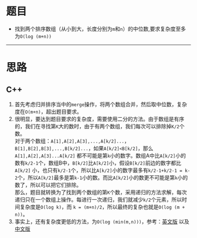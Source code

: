 # 题目
* 找到两个排序数组（从小到大，长度分别为`m`和`n`）的中位数,要求复杂度至多为`O(log (m+n))`
---
# 思路
## C++
1. 首先考虑归并排序当中的`merge`操作，将两个数组合并，然后取中位数，复杂度在`O(m+n)`，超出题目要求。
2. 很明显，要达到题目要求的复杂度，需要使用二分的方法。由于数组是有序的，我们在寻找第`K`大的数时，由于有两个数组，我们每次可以排除掉`K/2`个数。  
对于两个数组：`A[1],A[2],A[3],...,A[k/2]...`，`B[1],B[2],B[3],...,B[k/2]...`，如果`A[k/2]<B[k/2]`，那么`A[1],A[2],A[3]...A[k/2]` 都不可能是第`k`小的数字。数组A中比`A[k/2]`小的数有`k/2-1`个，数组B中，`B[k/2]`比`A[k/2]`小，假设`B[k/2]`前边的数字都比`A[k/2]` 小，也只有`k/2-1`个，所以比`A[k/2]`小的数字最多有`k/2-1+k/2-1 = k-2`个，所以`A[k/2]`最多是第`k-1`小的数。而比`A[k/2]`小的数更不可能是第`k`小的数了，所以可以把它们排除。  
那么，题目就转换为了找到两个数组的第`K`个数，采用递归的方法求解，每次递归只在一个数组上操作。每进行一次递归，我们就减少`k/2`个元素，所以时间复杂度是`O(log k)`，而 `k = (m+n)/2`，所以最终的复杂也就是`O(log (m + n))`。
3. 事实上，还有复杂度更低的方法，为`O(log (min(m,n)))`，参考：[英文版](https://leetcode.com/problems/median-of-two-sorted-arrays/discuss/2481/Share-my-O(log(min(mn)))-solution-with-explanation) 以及 [中文版](https://zhuanlan.zhihu.com/p/70654378)